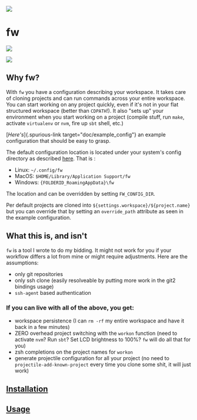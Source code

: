 ![](./logo/fw_rgb.png)

# fw

[![](https://img.shields.io/crates/v/fw.svg)](https://crates.io/crates/fw)

[![](https://asciinema.org/a/222856.png)](https://asciinema.org/a/222856)

## Why fw?

With `fw` you have a configuration describing your workspace. It takes
care of cloning projects and can run commands across your entire
workspace. You can start working on any project quickly, even if it\'s
not in your flat structured workspace (better than `CDPATH`!). It also
\"sets up\" your environment when you start working on a project
(compile stuff, run `make`, activate `virtualenv` or `nvm`, fire up
`sbt` shell, etc.)

[*Here\'s*]{.spurious-link target="doc/example_config"} an example
configuration that should be easy to grasp.

The default configuration location is located under your system\'s
config directory as described
[here](https://docs.rs/dirs/3.0.2/dirs/fn.config_dir.html). That is :

-   Linux: `~/.config/fw`
-   MacOS: `$HOME/Library/Application Support/fw`
-   Windows: `{FOLDERID_RoamingAppData}\fw`

The location and can be overridden by setting `FW_CONFIG_DIR`.

Per default projects are cloned into
`${settings.workspace}/${project.name}` but you can override that by
setting an `override_path` attribute as seen in the example
configuration.

## What this is, and isn\'t

`fw` is a tool I wrote to do my bidding. It might not work for you if
your workflow differs a lot from mine or might require adjustments. Here
are the assumptions:

-   only git repositories
-   only ssh clone (easily resolveable by putting more work in the git2
    bindings usage)
-   `ssh-agent` based authentication

### If you can live with all of the above, you get:

-   workspace persistence (I can `rm -rf` my entire workspace and have
    it back in a few minutes)
-   ZERO overhead project switching with the `workon` function (need to
    activate `nvm`? Run `sbt`? Set LCD brightness to 100%? `fw` will do
    all that for you)
-   zsh completions on the project names for `workon`
-   generate projectile configuration for all your project (no need to
    `projectile-add-known-project` every time you clone some shit, it
    will just work)


## [Installation](doc/installation.md)

## [Usage](doc/usage.md)
